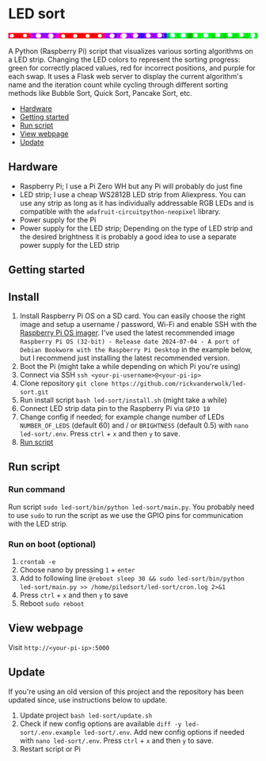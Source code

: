 # LED sort

![LED-strip](IMG_0458.png)

A Python (Raspberry Pi) script that visualizes various sorting algorithms on a LED strip. Changing the LED colors to represent the sorting progress: green for correctly placed values, red for incorrect positions, and purple for each swap. It uses a Flask web server to display the current algorithm's name and the iteration count while cycling through different sorting methods like Bubble Sort, Quick Sort, Pancake Sort, etc.

- [Hardware](#hardware)
- [Getting started](#getting-started)
- [Run script](#run-script)
- [View webpage](#view-webpage)
- [Update](#update)

<a id="hardware"></a>
## Hardware

- Raspberry Pi; I use a Pi Zero WH but any Pi will probably do just fine
- LED strip; I use a cheap WS2812B LED strip from Aliexpress. You can use any strip as long as it has individually addressable RGB LEDs and is compatible with the `adafruit-circuitpython-neopixel` library.
- Power supply for the Pi
- Power supply for the LED strip; Depending on the type of LED strip and the desired brightness it is probably a good idea to use a separate power supply for the LED strip

<a id="#getting-started"></a>
## Getting started

## Install

1. Install Raspberry Pi OS on a SD card. You can easily choose the right image and setup a username / password, Wi-Fi and enable SSH with the [Raspberry Pi OS imager](https://www.raspberrypi.com/software/). I've used the latest recommended image `Raspberry Pi OS (32-bit) - Release date 2024-07-04 - A port of Debian Bookworm with the Raspberry Pi Desktop` in the example below, but I recommend just installing the latest recommended version.
2. Boot the Pi (might take a while depending on which Pi you're using)
3. Connect via SSH `ssh <your-pi-username>@<your-pi-ip>`
4. Clone repository `git clone https://github.com/rickvanderwolk/led-sort.git`
5. Run install script `bash led-sort/install.sh` (might take a while)
6. Connect LED strip data pin to the Raspberry Pi via `GPIO 18`
7. Change config if needed; for example change number of LEDs `NUMBER_OF_LEDS` (default 60) and / or `BRIGHTNESS` (default 0.5) with `nano led-sort/.env`. Press `ctrl` + `x` and then `y` to save.
8. [Run script](#run-script)

<a id="#run-script"></a>
## Run script

### Run command

Run script `sudo led-sort/bin/python led-sort/main.py`. You probably need to use `sudo` to run the script as we use the GPIO pins for communication with the LED strip.

### Run on boot (optional)

1. `crontab -e`
2. Choose nano by pressing `1` + `enter`
3. Add to following line `@reboot sleep 30 && sudo led-sort/bin/python led-sort/main.py >> /home/piledsort/led-sort/cron.log 2>&1`
4. Press `ctrl` + `x` and then `y` to save
5. Reboot `sudo reboot`

<a id="#view-webpage"></a>
## View webpage

Visit `http://<your-pi-ip>:5000`

<a id="#update"></a>
## Update

If you're using an old version of this project and the repository has been updated since, use instructions below to update.

1. Update project `bash led-sort/update.sh`
2. Check if new config options are available `diff -y led-sort/.env.example led-sort/.env`. Add new config options if needed with `nano led-sort/.env`.  Press `ctrl` + `x` and then `y` to save.
3. Restart script or Pi
